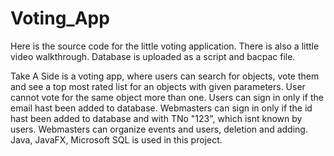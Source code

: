 # Voting_App
Here is the source code for the little voting application.
There is also a little video walkthrough.
Database is uploaded as a script and bacpac file.

Take A Side is a voting app, where users can search for objects, vote them and see a top most rated list for an objects with given parameters.
User cannot vote for the same object more than one. 
Users can sign in only if the email hast been added to database. 
Webmasters can sign in  only if the id hast been added to database and with TNo "123", which isnt known by users. 
Webmasters can organize events and users, deletion and adding. 
Java, JavaFX, Microsoft SQL is used in this project. 

